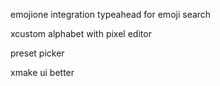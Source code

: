 emojione integration
  typeahead for emoji search

xcustom alphabet with pixel editor

preset picker

xmake ui better